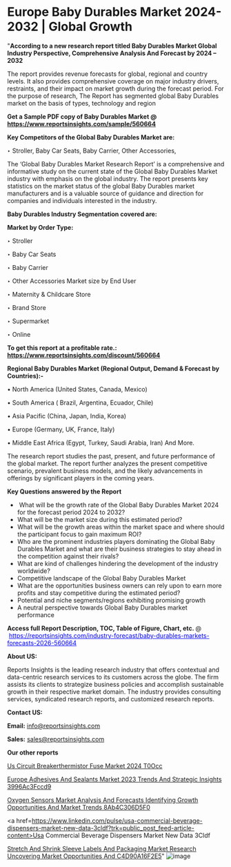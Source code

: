 # Europe Baby Durables Market 2024-2032 | Global Growth

"<strong>According to a new research report titled Baby Durables Market Global Industry Perspective, Comprehensive Analysis And Forecast by 2024 – 2032</strong>

The report provides revenue forecasts for global, regional and country levels. It also provides comprehensive coverage on major industry drivers, restraints, and their impact on market growth during the forecast period. For the purpose of research, The Report has segmented global Baby Durables market on the basis of types, technology and region

<strong>Get a Sample PDF copy of Baby Durables Market </strong><strong>@<a href=https://www.reportsinsights.com/sample/560664 style=color:#0000ff;> https://www.reportsinsights.com/sample/560664</a></strong></font>

<strong>Key Competitors of the Global Baby Durables Market are:</strong>

‣ Stroller, Baby Car Seats, Baby Carrier, Other Accessories,

The ‘Global Baby Durables Market Research Report’ is a comprehensive and informative study on the current state of the Global Baby Durables Market industry with emphasis on the global industry. The report presents key statistics on the market status of the global Baby Durables market manufacturers and is a valuable source of guidance and direction for companies and individuals interested in the industry.

<strong>Baby Durables Industry Segmentation covered are:</strong>

<strong>Market by Order Type: </strong>


‣ Stroller

‣ Baby Car Seats

‣ Baby Carrier

‣ Other Accessories
Market size by End User

‣ Maternity & Childcare Store

‣ Brand Store

‣ Supermarket

‣ Online

<strong>To get this report at a profitable rate.: <a href=https://www.reportsinsights.com/discount/560664 style=color:#0000ff;>https://www.reportsinsights.com/discount/560664</a></strong></font>

<strong>Regional Baby Durables Market (Regional Output, Demand &amp; Forecast by Countries):-</strong>

• North America (United States, Canada, Mexico)

• South America ( Brazil, Argentina, Ecuador, Chile)

• Asia Pacific (China, Japan, India, Korea)

• Europe (Germany, UK, France, Italy)

• Middle East Africa (Egypt, Turkey, Saudi Arabia, Iran) And More.

The research report studies the past, present, and future performance of the global market. The report further analyzes the present competitive scenario, prevalent business models, and the likely advancements in offerings by significant players in the coming years.

<strong>Key Questions answered by the Report</strong>
<ul>
  <li> What will be the growth rate of the Global Baby Durables Market 2024 for the forecast period 2024 to 2032?</li>
  <li>What will be the market size during this estimated period?</li>
  <li>What will be the growth areas within the market space and where should the participant focus to gain maximum ROI?</li>
  <li>Who are the prominent industries players dominating the Global Baby Durables Market and what are their business strategies to stay ahead in the competition against their rivals?</li>
  <li>What are kind of challenges hindering the development of the industry worldwide?</li>
  <li>Competitive landscape of the Global Baby Durables Market</li>
  <li>What are the opportunities business owners can rely upon to earn more profits and stay competitive during the estimated period?</li>
  <li>Potential and niche segments/regions exhibiting promising growth</li>
  <li>A neutral perspective towards Global Baby Durables market performance</li>
</ul>
<strong>Access full Report Description, TOC, Table of Figure, Chart, etc. </strong>@  <a href=https://reportsinsights.com/industry-forecast/baby-durables-markets-forecasts-2026-560664 style=color:#0000ff;>https://reportsinsights.com/industry-forecast/baby-durables-markets-forecasts-2026-560664</a></font>

<strong><strong>About US</strong>:</strong>

Reports Insights is the leading research industry that offers contextual and data-centric research services to its customers across the globe. The firm assists its clients to strategize business policies and accomplish sustainable growth in their respective market domain. The industry provides consulting services, syndicated research reports, and customized research reports.

<strong>Contact US:</strong>

<p class=""""><b>Email:</b> <a href=mailto:info@reportsinsights.com>info@reportsinsights.com</a></p>
<p class=""""><b>Sales:</b> <a href=mailto:sales@reportsinsights.com>sales@reportsinsights.com</a></p>

<strong>Our other reports</strong>

<a href=https://www.linkedin.com/pulse/us-circuit-breakerthermistor-fuse-market-2024-t0occ/>Us Circuit Breakerthermistor Fuse Market 2024 T0Occ</a>

<a href=https://medium.com/@achalwankhede15/europe-adhesives-and-sealants-market-2023-trends-and-strategic-insights-3996ac3fccd9>Europe Adhesives And Sealants Market 2023 Trends And Strategic Insights 3996Ac3Fccd9</a>

<a href=https://medium.com/@amolshinde346727482/oxygen-sensors-market-analysis-and-forecasts-identifying-growth-opportunities-and-market-trends-8ab4c306d5f0>Oxygen Sensors Market Analysis And Forecasts Identifying Growth Opportunities And Market Trends 8Ab4C306D5F0</a>

<a href=https://www.linkedin.com/pulse/usa-commercial-beverage-dispensers-market-new-data-3cldf?trk=public_post_feed-article-content>Usa Commercial Beverage Dispensers Market New Data 3Cldf</a>

<a href=https://medium.com/@patelamau/stretch-and-shrink-sleeve-labels-and-packaging-market-research-uncovering-market-opportunities-and-c4d90a16f2e5>Stretch And Shrink Sleeve Labels And Packaging Market Research Uncovering Market Opportunities And C4D90A16F2E5</a>"
![image](https://github.com/Reportsinsights123/RIgrowth/assets/158415881/fe0701da-ba5b-4901-bf98-c5a7ddebefef)
